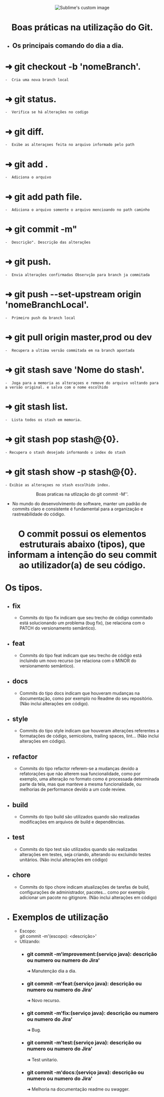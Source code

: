  <p align="center">
  <img src="https://github.com/EduardoNofre/padrao-commit-gitHub/blob/main/1820-gitlab_github-936x527.jpg.webp?raw=true" alt="Sublime's custom image"/>  
</p>
 
 <h1 align="center">
 Boas práticas na utilização do Git. <br>
 </h1>

 - ## Os principais comando do dia a dia.

# ➜ git checkout -b 'nomeBranch'.
    -  Cria uma nova branch local
# ➜ git status.
    -  Verifica se há alterações no codigo
# ➜ git diff.
    -  Exibe as alteraçoes feita no arquivo informado pelo path
# ➜ git add .
    -  Adiciona o arquivo  
# ➜ git add path file.
    -  Adiciona o arquivo somente o arquivo mencioando no path caminho 
# ➜ git commit -m"
    -  Descrição". Descrição das alterações
# ➜ git push.
    -  Envia alterações confirmadas Observção para branch ja commitada
# ➜ git push --set-upstream origin 'nomeBranchLocal'.
    -  Primeiro push da branch local
# ➜ git pull origin master,prod ou dev
    -  Recupera a ultima versão commitada em na branch apontada
# ➜ git stash save 'Nome do stash'.
    -  Joga para a memoria as alteraçoes e remove do arquivo voltando para a versão original. e salva com o nome escolhido
# ➜ git stash list.
    -  Lista todos os stash em memoria.
# ➜ git stash pop stash@{0}.
    - Recupera o stash desejado informando o index do stash
# ➜ git stash show -p stash@{0}.
    - Exibie as alteraçoes no stash escolhido index.
    
 <p align="center">
  Boas praticas na utlização do git commit -M''.
 </h1>
   
- No mundo do desenvolvimento de software, manter um padrão de commits claro e consistente é fundamental para a organização e rastreabilidade do código.

 <h1 align="center">
    O commit possui os elementos estruturais abaixo (tipos), que informam a intenção do seu commit ao utilizador(a) de seu código.
  </h1>
  
# Os tipos. <br>
 - ## fix
     - Commits do tipo fix indicam que seu trecho de código commitado está solucionando um problema (bug fix), (se relaciona com o PATCH do versionamento semântico).<br>
 - ## feat
     - Commits do tipo feat indicam que seu trecho de código está incluindo um novo recurso (se relaciona com o MINOR do versionamento semântico).
 - ## docs
     - Commits do tipo docs indicam que houveram mudanças na documentação, como por exemplo no Readme do seu repositório. (Não inclui alterações em código).<br>
 - ## style
    - Commits do tipo style indicam que houveram alterações referentes a formatações de código, semicolons, trailing spaces, lint... (Não inclui alterações em código).<br>
 - ## refactor
    - Commits do tipo refactor referem-se a mudanças devido a refatorações que não alterem sua funcionalidade, como por exemplo, uma alteração no formato como é processada determinada parte da tela, mas que manteve a mesma funcionalidade, ou melhorias de performance devido a um code review.<br>
- ## build
    - Commits do tipo build são utilizados quando são realizadas modificações em arquivos de build e dependências.<br>
- ## test
    - Commits do tipo test são utilizados quando são realizadas alterações em testes, seja criando, alterando ou excluindo testes unitários. (Não inclui alterações em código)<br>
- ## chore
    - Commits do tipo chore indicam atualizações de tarefas de build, configurações de administrador, pacotes... como por exemplo adicionar um pacote no gitignore. (Não inclui alterações em código)<br>

- # Exemplos de utilização<br>
    - Escopo:<br>
       git commit -m'<tipo>(escopo): <descrição>'<br>
    - Utlizando:<br>
        - ### git commit -m'improvement:(serviço java): descrição ou numero  ou numero do Jira' <br>
          ➜ Manutenção dia a dia.<br>
        - ### git commit -m'feat:(serviço java): descrição ou numero  ou numero do Jira' <br>
          ➜ Novo recurso.<br>
        - ### git commit -m'fix:(serviço java): descrição ou numero  ou numero do Jira'  <br>
          ➜ Bug.<br>
        - ### git commit -m'test:(serviço java): descrição ou numero  ou numero do Jira' <br>
          ➜ Test unitario.<br>
        - ### git commit -m'docs:(serviço java): descrição ou numero  ou numero do Jira' <br>
          ➜ Melhoria na documentação readme ou swagger.<br>

      
